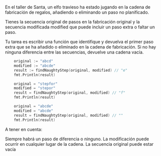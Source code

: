 En el taller de Santa, un elfo travieso ha estado jugando en la cadena de fabricación de regalos, añadiendo o eliminando un paso no planificado.

Tienes la secuencia original de pasos en la fabricación original y la secuencia modificada modified que puede incluir un paso extra o faltar un paso.

Tu tarea es escribir una función que identifique y devuelva el primer paso extra que se ha añadido o eliminado en la cadena de fabricación. Si no hay ninguna diferencia entre las secuencias, devuelve una cadena vacía.

```go
	original := "abcd"
	modified := "abcde"
	result := findNaughtyStep(original, modified) // "e"
	fmt.Println(result)

	original = "stepfor"
	modified = "stepor"
	result = findNaughtyStep(original, modified) // "f"
	fmt.Println(result)

	original = "abcde"
	modified = "abcde"
	result = findNaughtyStep(original, modified) // ""
	fmt.Println(result)
```
A tener en cuenta:

Siempre habrá un paso de diferencia o ninguno.
La modificación puede ocurrir en cualquier lugar de la cadena.
La secuencia original puede estar vacía